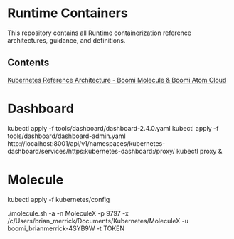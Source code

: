 # Runtime Containers
This repository contains all Runtime containerization reference architectures, guidance, and definitions.
## Contents

[Kubernetes Reference Architecture - Boomi Molecule & Boomi Atom Cloud](https://bitbucket.org/officialboomi/runtime-containers/src/master/kubernetes/)

# Dashboard
kubectl apply -f tools/dashboard/dashboard-2.4.0.yaml
kubectl apply -f tools/dashboard/dashboard-admin.yaml
http://localhost:8001/api/v1/namespaces/kubernetes-dashboard/services/https:kubernetes-dashboard:/proxy/
kubectl proxy &

# Molecule
kubectl apply -f kubernetes/config

./molecule.sh -a -n MoleculeX -p 9797 -x /c/Users/brian_merrick/Documents/Kubernetes/MoleculeX -u boomi_brianmerrick-4SYB9W -t TOKEN